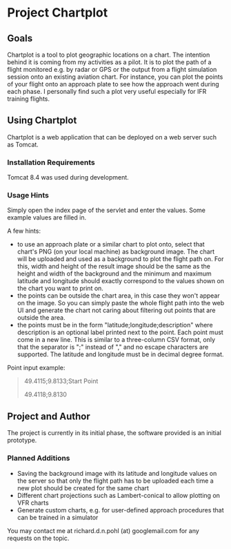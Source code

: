 Project Chartplot
=================

Goals
-----
Chartplot is a tool to plot geographic locations on a chart. The intention behind it is coming from my activities as a pilot. 
It is to plot the path of a flight monitored e.g. by radar or GPS or the output from a flight simulation session
onto an existing aviation chart. For instance, you can plot the points of your flight onto an approach plate to see how the
approach went during each phase. I personally find such a plot very useful especially for IFR training flights.

Using Chartplot
--------------------
Chartplot is a web application that can be deployed on a web server such as Tomcat. 

### Installation Requirements

Tomcat 8.4 was used during development.

### Usage Hints

Simply open the index page of the servlet and enter the values. Some example values are filled in.

A few hints:
+ to use an approach plate or a similar chart to plot onto, select that chart's PNG (on your local machine) as background image.
  The chart will be uploaded and used as a background to plot the flight path on. For this, width and height of the result image
  should be the same as the height and width of the background and the minimum and maximum latitude and longitude should exactly
  correspond to the values shown on the chart you want to print on.
+ the points can be outside the chart area, in this case they won't appear on the image. So you can simply paste the whole flight 
  path into the web UI and generate the chart not caring about filtering out points that are outside the area.
+ the points must be in the form "latitude;longitude;description" where description is an optional label printed next to the point.
  Each point must come in a new line. This is similar to a three-column CSV format, only that the separator is ";" instead of "," and no
  escape characters are supported. The latitude and longitude must be in decimal degree format.
  
Point input example:
> 49.4115;9.8133;Start Point
>
> 49.4118;9.8130
  
Project and Author
------------------
The project is currently in its initial phase, the software provided is an initial prototype.

### Planned Additions
+ Saving the background image with its latitude and longitude values on the server so that only the flight path has to be
uploaded each time a new plot should be created for the same chart
+ Different chart projections such as Lambert-conical to allow plotting on VFR charts
+ Generate custom charts, e.g. for user-defined approach procedures that can be trained in a simulator

You may contact me at richard.d.n.pohl (at) googlemail.com for any requests on the topic.
